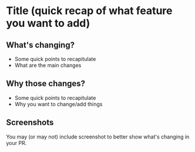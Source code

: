 # Title (quick recap of what feature you want to add)

## What's changing?

- Some quick points to recapitulate
- What are the main changes

## Why those changes?

- Some quick points to recapitulate
- Why you want to change/add things

## Screenshots

You may (or may not) include screenshot to better show what's changing in your PR.
